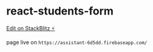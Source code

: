 # react-students-form

[Edit on StackBlitz ⚡️](https://stackblitz.com/edit/react-yzv9bn)

page live on `https://assistant-6d5dd.firebaseapp.com/`

